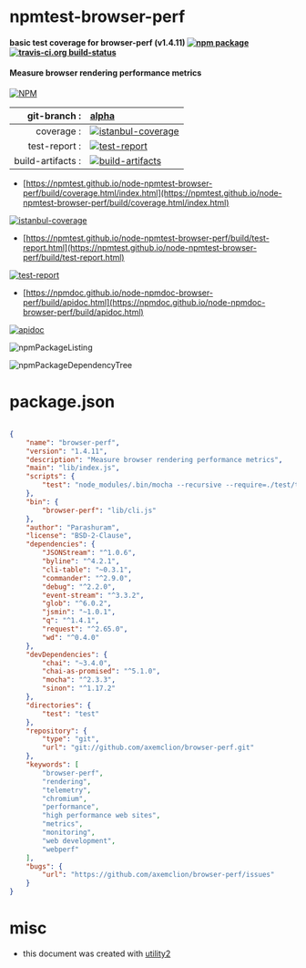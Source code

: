 # npmtest-browser-perf

#### basic test coverage for  browser-perf (v1.4.11)  [![npm package](https://img.shields.io/npm/v/npmtest-browser-perf.svg?style=flat-square)](https://www.npmjs.org/package/npmtest-browser-perf) [![travis-ci.org build-status](https://api.travis-ci.org/npmtest/node-npmtest-browser-perf.svg)](https://travis-ci.org/npmtest/node-npmtest-browser-perf)

#### Measure browser rendering performance metrics

[![NPM](https://nodei.co/npm/browser-perf.png?downloads=true&downloadRank=true&stars=true)](https://www.npmjs.com/package/browser-perf)

| git-branch : | [alpha](https://github.com/npmtest/node-npmtest-browser-perf/tree/alpha)|
|--:|:--|
| coverage : | [![istanbul-coverage](https://npmtest.github.io/node-npmtest-browser-perf/build/coverage.badge.svg)](https://npmtest.github.io/node-npmtest-browser-perf/build/coverage.html/index.html)|
| test-report : | [![test-report](https://npmtest.github.io/node-npmtest-browser-perf/build/test-report.badge.svg)](https://npmtest.github.io/node-npmtest-browser-perf/build/test-report.html)|
| build-artifacts : | [![build-artifacts](https://npmtest.github.io/node-npmtest-browser-perf/glyphicons_144_folder_open.png)](https://github.com/npmtest/node-npmtest-browser-perf/tree/gh-pages/build)|

- [https://npmtest.github.io/node-npmtest-browser-perf/build/coverage.html/index.html](https://npmtest.github.io/node-npmtest-browser-perf/build/coverage.html/index.html)

[![istanbul-coverage](https://npmtest.github.io/node-npmtest-browser-perf/build/screenCapture.buildCi.browser.%252Ftmp%252Fbuild%252Fcoverage.lib.html.png)](https://npmtest.github.io/node-npmtest-browser-perf/build/coverage.html/index.html)

- [https://npmtest.github.io/node-npmtest-browser-perf/build/test-report.html](https://npmtest.github.io/node-npmtest-browser-perf/build/test-report.html)

[![test-report](https://npmtest.github.io/node-npmtest-browser-perf/build/screenCapture.buildCi.browser.%252Ftmp%252Fbuild%252Ftest-report.html.png)](https://npmtest.github.io/node-npmtest-browser-perf/build/test-report.html)

- [https://npmdoc.github.io/node-npmdoc-browser-perf/build/apidoc.html](https://npmdoc.github.io/node-npmdoc-browser-perf/build/apidoc.html)

[![apidoc](https://npmdoc.github.io/node-npmdoc-browser-perf/build/screenCapture.buildCi.browser.%252Ftmp%252Fbuild%252Fapidoc.html.png)](https://npmdoc.github.io/node-npmdoc-browser-perf/build/apidoc.html)

![npmPackageListing](https://npmtest.github.io/node-npmtest-browser-perf/build/screenCapture.npmPackageListing.svg)

![npmPackageDependencyTree](https://npmtest.github.io/node-npmtest-browser-perf/build/screenCapture.npmPackageDependencyTree.svg)



# package.json

```json

{
    "name": "browser-perf",
    "version": "1.4.11",
    "description": "Measure browser rendering performance metrics",
    "main": "lib/index.js",
    "scripts": {
        "test": "node_modules/.bin/mocha --recursive --require=./test/test.helper.js ./test"
    },
    "bin": {
        "browser-perf": "lib/cli.js"
    },
    "author": "Parashuram",
    "license": "BSD-2-Clause",
    "dependencies": {
        "JSONStream": "^1.0.6",
        "byline": "^4.2.1",
        "cli-table": "~0.3.1",
        "commander": "^2.9.0",
        "debug": "^2.2.0",
        "event-stream": "^3.3.2",
        "glob": "^6.0.2",
        "jsmin": "~1.0.1",
        "q": "^1.4.1",
        "request": "^2.65.0",
        "wd": "^0.4.0"
    },
    "devDependencies": {
        "chai": "~3.4.0",
        "chai-as-promised": "^5.1.0",
        "mocha": "^2.3.3",
        "sinon": "^1.17.2"
    },
    "directories": {
        "test": "test"
    },
    "repository": {
        "type": "git",
        "url": "git://github.com/axemclion/browser-perf.git"
    },
    "keywords": [
        "browser-perf",
        "rendering",
        "telemetry",
        "chromium",
        "performance",
        "high performance web sites",
        "metrics",
        "monitoring",
        "web development",
        "webperf"
    ],
    "bugs": {
        "url": "https://github.com/axemclion/browser-perf/issues"
    }
}
```



# misc
- this document was created with [utility2](https://github.com/kaizhu256/node-utility2)
